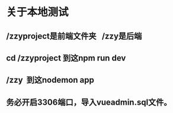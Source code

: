 # 关于本地测试

/zzyproject是前端文件夹   /zzy是后端
-
cd /zzyproject 到这npm run dev
-
/zzy  到这nodemon app
-
务必开启3306端口，导入vueadmin.sql文件。
-
